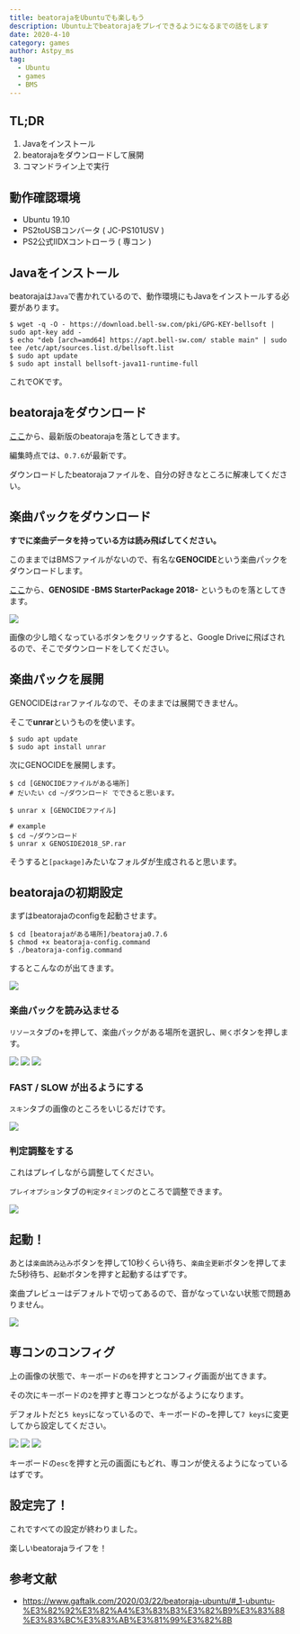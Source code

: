 ```yaml
---
title: beatorajaをUbuntuでも楽しもう
description: Ubuntu上でbeatorajaをプレイできるようになるまでの話をします
date: 2020-4-10
category: games
author: Astpy_ms
tag:
  - Ubuntu
  - games
  - BMS
---
```


## TL;DR

   1. Javaをインストール
   2. beatorajaをダウンロードして展開
   3. コマンドライン上で実行


## 動作確認環境

- Ubuntu 19.10
- PS2toUSBコンバータ ( JC-PS101USV )
- PS2公式IIDXコントローラ ( 専コン )

## Javaをインストール

beatorajaは`Java`で書かれているので、動作環境にもJavaをインストールする必要があります。

```
$ wget -q -O - https://download.bell-sw.com/pki/GPG-KEY-bellsoft | sudo apt-key add -
$ echo "deb [arch=amd64] https://apt.bell-sw.com/ stable main" | sudo tee /etc/apt/sources.list.d/bellsoft.list
$ sudo apt update
$ sudo apt install bellsoft-java11-runtime-full
```

これでOKです。


## beatorajaをダウンロード

[ここ](https://mocha-repository.info/download.php)から、最新版のbeatorajaを落としてきます。

編集時点では、`0.7.6`が最新です。

ダウンロードしたbeatorajaファイルを、自分の好きなところに解凍してください。


## 楽曲パックをダウンロード

**すでに楽曲データを持っている方は読み飛ばしてください。**

このままではBMSファイルがないので、有名な**GENOCIDE**という楽曲パックをダウンロードします。

[ここ](https://mocha-repository.info/download.php)から、**GENOSIDE -BMS StarterPackage 2018-** というものを落としてきます。

![](../.vuepress/public/imgs/beatoraja1.png)

画像の少し暗くなっているボタンをクリックすると、Google Driveに飛ばされるので、そこでダウンロードをしてください。


## 楽曲パックを展開

GENOCIDEは`rar`ファイルなので、そのままでは展開できません。

そこで**unrar**というものを使います。

```
$ sudo apt update
$ sudo apt install unrar
```

次にGENOCIDEを展開します。

```
$ cd [GENOCIDEファイルがある場所]
# だいたい cd ~/ダウンロード でできると思います。

$ unrar x [GENOCIDEファイル] 

# example
$ cd ~/ダウンロード
$ unrar x GENOSIDE2018_SP.rar
```

そうすると`[package]`みたいなフォルダが生成されると思います。


## beatorajaの初期設定

まずはbeatorajaのconfigを起動させます。

```
$ cd [beatorajaがある場所]/beatoraja0.7.6
$ chmod +x beatoraja-config.command
$ ./beatoraja-config.command
```

するとこんなのが出てきます。

![](../.vuepress/public/imgs/beatoraja2.png)


### 楽曲パックを読み込ませる

`リソース`タブの`+`を押して、楽曲パックがある場所を選択し、`開く`ボタンを押します。

![](../.vuepress/public/imgs/beatoraja3.png)
![](../.vuepress/public/imgs/beatoraja4.png)
![](../.vuepress/public/imgs/beatoraja5.png)


### FAST / SLOW が出るようにする

`スキン`タブの画像のところをいじるだけです。

![](../.vuepress/public/imgs/beatoraja6.png)


### 判定調整をする

これはプレイしながら調整してください。

`プレイオプション`タブの`判定タイミング`のところで調整できます。

![](../.vuepress/public/imgs/beatoraja7.png)


## 起動！

あとは`楽曲読み込み`ボタンを押して10秒くらい待ち、`楽曲全更新`ボタンを押してまた5秒待ち、`起動`ボタンを押すと起動するはずです。

楽曲プレビューはデフォルトで切ってあるので、音がなっていない状態で問題ありません。

![](../.vuepress/public/imgs/beatoraja8.png)


## 専コンのコンフィグ

上の画像の状態で、キーボードの`6`を押すとコンフィグ画面が出てきます。

その次にキーボードの`2`を押すと専コンとつながるようになります。

デフォルトだと`5 keys`になっているので、キーボードの`→`を押して`7 keys`に変更してから設定してください。

![](../.vuepress/public/imgs/beatoraja9.png)
![](../.vuepress/public/imgs/beatoraja10.png)
![](../.vuepress/public/imgs/beatoraja11.png)

キーボードの`esc`を押すと元の画面にもどれ、専コンが使えるようになっているはずです。


## 設定完了！

これですべての設定が終わりました。

楽しいbeatorajaライフを！


## 参考文献

- https://www.gaftalk.com/2020/03/22/beatoraja-ubuntu/#_1-ubuntu-%E3%82%92%E3%82%A4%E3%83%B3%E3%82%B9%E3%83%88%E3%83%BC%E3%83%AB%E3%81%99%E3%82%8B